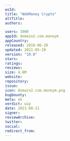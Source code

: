 ```yaml
---
wsId: 
title: "WebMoney Crypto"
altTitle: 
authors:

users: 1000
appId: domain2.com.moneym
appCountry: 
released: 2019-06-29
updated: 2021-05-29
version: "19.0"
stars: 
ratings: 
reviews: 
size: 4.6M
website: 
repository: 
issue: 
icon: domain2.com.moneym.png
bugbounty: 
meta: ok
verdict: wip
date: 2021-08-21
signer: 
reviewArchive:
twitter: 
social:
redirect_from:
---
```


